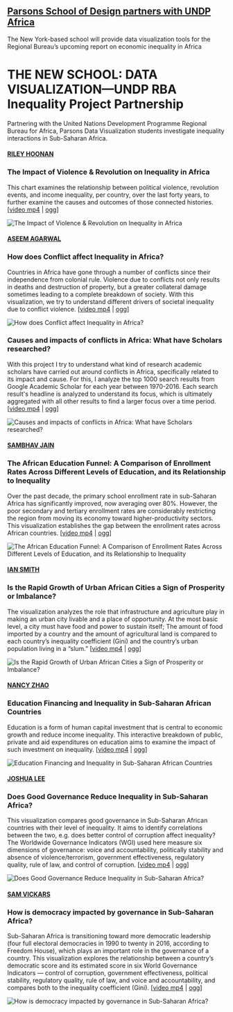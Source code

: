 ## [Parsons School of Design partners with UNDP Africa](http://www.africa.undp.org/content/rba/en/home/presscenter/articles/2016/11/21/parsons-school-of-design-partners-with-undp-africa-/)

The New York-based school will provide data visualization tools for the Regional Bureau’s upcoming report on economic inequality in Africa


# THE NEW SCHOOL: DATA VISUALIZATION—UNDP RBA Inequality Project Partnership

Partnering with the United Nations Development Programme Regional Bureau for Africa, Parsons Data Visualization students investigate inequality interactions in Sub-Saharan Africa.


#### [RILEY HOONAN](https://github.com/rhoon/major-studio-1/blob/master/README.md)

### The Impact of Violence & Revolution on Inequality in Africa

This chart examines the relationship between political violence, revolution events, and income inequality, per country, over the last forty years, to further examine the causes and outcomes of those connected histories. [[video mp4](https://github.com/visualizedata/undp-inequality/raw/master/media/video/riley-hoonan-major-studio-1.mp4) | [ogg](https://github.com/visualizedata/undp-inequality/raw/master/media/video/riley-hoonan-major-studio-1.ogv)]

![The Impact of Violence & Revolution on Inequality in Africa](media/gif/riley-hoonan-major-studio-1.gif)


#### [ASEEM AGARWAL](https://github.com/agaase/major-studio-1/tree/master/undp)

### How does Conflict affect Inequality in Africa?

Countries in Africa have gone through a number of conflicts since their independence from colonial rule. Violence due to conflicts not only results in deaths and destruction of property, but a greater collateral damage sometimes leading to a complete breakdown of society. With this visualization, we try to understand different drivers of societal inequality due to conflict violence. [[video mp4](https://github.com/visualizedata/undp-inequality/raw/master/media/video/aseem-agarwal-major-studio-1-quantitative.mp4) | [ogg](https://github.com/visualizedata/undp-inequality/raw/master/media/video/aseem-agarwal-major-studio-1-quantitative.ogv)]

![How does Conflict affect Inequality in Africa?](media/gif/aseem-agarwal-major-studio-1-quantitative.gif)

### Causes and impacts of conflicts in Africa: What have Scholars researched?

With this project I try to understand what kind of research academic scholars have carried out around conflicts in Africa, specifically related to its impact and cause. For this, I analyze the top 1000 search results from Google Academic Scholar for each year between 1970-2016. Each search result's headline is analyzed to understand its focus, which is ultimately aggregated with all other results to find a larger focus over a time period. [[video mp4](https://github.com/visualizedata/undp-inequality/raw/master/media/video/aseem-agarwal-major-studio-1-qualitative.mp4) | [ogg](https://github.com/visualizedata/undp-inequality/raw/master/media/video/aseem-agarwal-major-studio-1-qualitative.ogv)]


![Causes and impacts of conflicts in Africa: What have Scholars researched?](media/gif/aseem-agarwal-major-studio-1-qualitative.gif)


#### [SAMBHAV JAIN](https://github.com/jainsambhav91/major-studio-1/blob/master/README.md)

### The African Education Funnel: A Comparison of Enrollment Rates Across Different Levels of Education, and its Relationship to Inequality

Over the past decade, the primary school enrollment rate in sub-Saharan Africa has significantly improved, now averaging over 80%. However, the poor secondary and tertiary enrollment rates are considerably restricting the region from moving its economy toward higher-productivity sectors. This visualization establishes the gap between the enrollment rates across African countries. [[video mp4](https://github.com/visualizedata/undp-inequality/raw/master/media/video/sambhav-jain-major-studio-1.mp4) | [ogg](https://github.com/visualizedata/undp-inequality/raw/master/media/video/sambhav-jain-major-studio-1.ogv)]

![The African Education Funnel: A Comparison of Enrollment Rates Across Different Levels of Education, and its Relationship to Inequality](media/gif/sambhav-jain-major-studio-1.gif)


#### [IAN SMITH](https://github.com/Ianssmith/major-studio-1/blob/master/README.md)

### Is the Rapid Growth of Urban African Cities a Sign of Prosperity or Imbalance?

The visualization analyzes the role that infrastructure and agriculture play in making an urban city livable and a place of opportunity. At the most basic level, a city must have food and power to sustain itself; The amount of food imported by a country and the amount of agricultural land is compared to each country’s inequality coefficient (Gini) and the country’s urban population living in a “slum.” [[video mp4](https://github.com/visualizedata/undp-inequality/raw/master/media/video/ian-smith-major-studio-1.mp4) | [ogg](https://github.com/visualizedata/undp-inequality/raw/master/media/video/ian-smith-major-studio-1.ogv)]

![Is the Rapid Growth of Urban African Cities a Sign of Prosperity or Imbalance?](media/gif/ian-smith-major-studio-1.gif)


#### [NANCY ZHAO](https://github.com/nancyzhao888/major-studio-1/blob/master/README.md)

### Education Financing and Inequality in Sub-Saharan African Countries

Education is a form of human capital investment that is central to economic growth and reduce income inequality. This interactive breakdown of public, private and aid expenditures on education aims to examine the impact of such investment on inequality. [[video mp4](https://github.com/visualizedata/undp-inequality/raw/master/media/video/nan-zhao-major-studio-1.mp4) | [ogg](https://github.com/visualizedata/undp-inequality/raw/master/media/video/nan-zhao-major-studio-1.ogv)]

![Education Financing and Inequality in Sub-Saharan African Countries](media/gif/nan-zhao-major-studio-1.gif)


#### [JOSHUA LEE](https://github.com/neuralism/major-studio-1/blob/master/README.md)

### Does Good Governance Reduce Inequality in Sub-Saharan Africa?

This visualization compares good governance in Sub-Saharan African countries with their level of inequality. It aims to identify correlations between the two, e.g. does better control of corruption affect inequality? The Worldwide Governance Indicators (WGI) used here measure six dimensions of governance: voice and accountability, politically stability and absence of violence/terrorism, government effectiveness, regulatory quality, rule of law, and control of corruption. [[video mp4](https://github.com/visualizedata/undp-inequality/raw/master/media/video/joshua-lee-major-studio-1.mp4) | [ogg](https://github.com/visualizedata/undp-inequality/raw/master/media/video/joshua-lee-major-studio-1.ogv)]

![Does Good Governance Reduce Inequality in Sub-Saharan Africa?](media/gif/joshua-lee-major-studio-1.gif)


#### [SAM VICKARS](https://github.com/svickars/major-studio-1/blob/master/README.md)

### How is democracy impacted by governance in Sub-Saharan Africa?

Sub-Saharan Africa is transitioning toward more democratic leadership (four full electoral democracies in 1990 to twenty in 2016, according to Freedom House), which plays an important role in the governance of a country. This visualization explores the relationship between a country’s democratic score and its estimated score in six World Governance Indicators — control of corruption, government effectiveness, political stability, regulatory quality, rule of law, and voice and accountability, and compares both to the inequality coefficient (Gini). [[video mp4](https://github.com/visualizedata/undp-inequality/raw/master/media/video/sam-vickars-major-studio-1.mp4) | [ogg](https://github.com/visualizedata/undp-inequality/raw/master/media/video/sam-vickars-major-studio-1.ogv)]

![How is democracy impacted by governance in Sub-Saharan Africa?](media/gif/sam-vickars-major-studio-1.gif)
